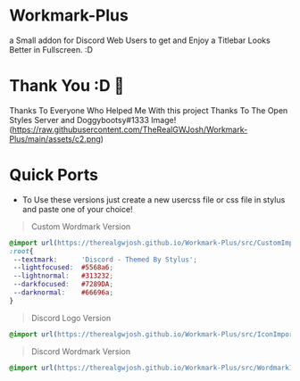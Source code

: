 # Workmark-Plus
a Small addon for Discord Web Users to get and Enjoy a Titlebar Looks Better in Fullscreen. :D
# Thank You :D 🎉
Thanks To Everyone Who Helped Me With this project
Thanks To The Open Styles Server and Doggybootsy#1333
Image!(https://raw.githubusercontent.com/TheRealGWJosh/Workmark-Plus/main/assets/c2.png)
# Quick Ports
- To Use these versions just create a new usercss file or css file in stylus and paste one of your choice! 
> Custom Wordmark Version
```css
@import url(https://therealgwjosh.github.io/Workmark-Plus/src/CustomImport.css);
:root{
 --textmark:      'Discord - Themed By Stylus';
 --lightfocused:  #5568a6;
 --lightnormal:   #313232;
 --darkfocused:   #7289DA;
 --darknormal:    #66696a;
}
```
> Discord Logo Version
```css
@import url(https://therealgwjosh.github.io/Workmark-Plus/src/IconImport.css);
```
> Discord Wordmark Version
```css
@import url(https://therealgwjosh.github.io/Workmark-Plus/src/WordmarkImport.css);
```
